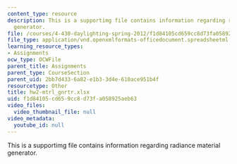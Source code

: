 ```yaml
---
content_type: resource
description: This is a supportimg file contains information regarding radiance material
  generator.
file: /courses/4-430-daylighting-spring-2012/f1d84105cd659cc8d73fa058925aeb63_hw2-mtrl_gnrtr.xlsx
file_type: application/vnd.openxmlformats-officedocument.spreadsheetml.sheet
learning_resource_types:
- Assignments
ocw_type: OCWFile
parent_title: Assignments
parent_type: CourseSection
parent_uid: 2bb7d433-6a82-e1b3-3d4e-610ace951b4f
resourcetype: Other
title: hw2-mtrl_gnrtr.xlsx
uid: f1d84105-cd65-9cc8-d73f-a058925aeb63
video_files:
  video_thumbnail_file: null
video_metadata:
  youtube_id: null
---
```

This is a supportimg file contains information regarding radiance material generator.

